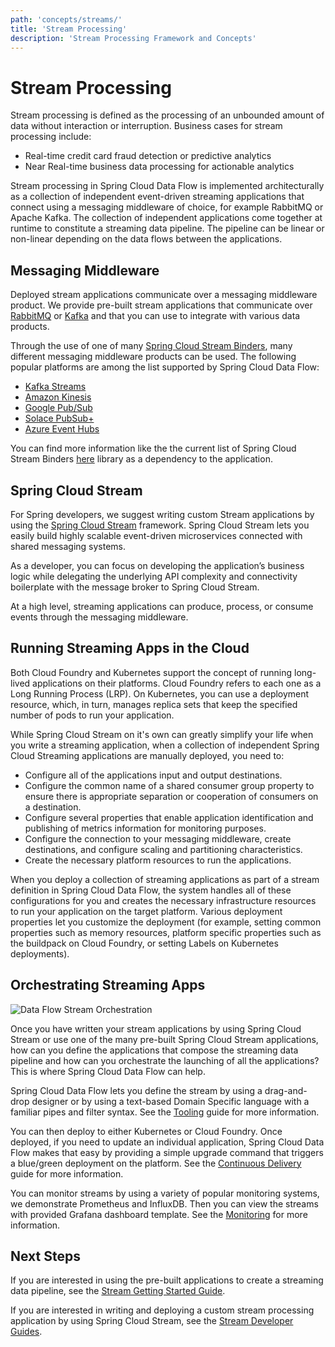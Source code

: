 ```yaml
---
path: 'concepts/streams/'
title: 'Stream Processing'
description: 'Stream Processing Framework and Concepts'
---
```


# Stream Processing

Stream processing is defined as the processing of an unbounded amount of data without interaction or interruption.
Business cases for stream processing include:
- Real-time credit card fraud detection or predictive analytics
- Near Real-time business data processing for actionable analytics

Stream processing in Spring Cloud Data Flow is implemented architecturally as a collection of independent event-driven streaming applications that connect using a messaging middleware of choice, for example RabbitMQ or Apache Kafka.
The collection of independent applications come together at runtime to constitute a streaming data pipeline.
The pipeline can be linear or non-linear depending on the data flows between the applications.

## Messaging Middleware

Deployed stream applications communicate over a messaging middleware product.
We provide pre-built stream applications that communicate over [RabbitMQ](https://www.rabbitmq.com) or
[Kafka](https://kafka.apache.org) and that you can use to integrate with various data products.

Through the use of one of many [Spring Cloud Stream Binders](https://cloud.spring.io/spring-cloud-stream/#binder-implementations), 
many different messaging middleware products can be used.  The following popular platforms are among the list supported by Spring Cloud Data Flow:

- [Kafka Streams](https://kafka.apache.org/documentation/streams/)
- [Amazon Kinesis](https://aws.amazon.com/kinesis/)
- [Google Pub/Sub](https://cloud.google.com/pubsub/docs/)
- [Solace PubSub+](https://solace.com/software/)
- [Azure Event Hubs](https://azure.microsoft.com/en-us/services/event-hubs/)

You can find more information like the the current list of Spring Cloud Stream Binders [here](https://cloud.spring.io/spring-cloud-stream/#binder-implementations) library as a dependency to the application.

## Spring Cloud Stream

For Spring developers, we suggest writing custom Stream applications by using the [Spring Cloud Stream](https://spring.io/projects/spring-cloud-stream) framework. Spring Cloud Stream lets you easily build highly scalable event-driven microservices connected with shared messaging systems.

As a developer, you can focus on developing the application’s business logic while delegating the underlying API complexity and connectivity boilerplate with the message broker to Spring Cloud Stream.

At a high level, streaming applications can produce, process, or consume events through the messaging middleware.

## Running Streaming Apps in the Cloud

Both Cloud Foundry and Kubernetes support the concept of running long-lived applications on their platforms.
Cloud Foundry refers to each one as a Long Running Process (LRP). On Kubernetes, you can use a deployment resource, which, in turn, manages replica sets that keep the specified number of pods to run your application.

While Spring Cloud Stream on it's own can greatly simplify your life when you write a streaming application, when a collection of independent Spring Cloud Streaming applications are manually deployed, you need to:

- Configure all of the applications input and output destinations.
- Configure the common name of a shared consumer group property to ensure there is appropriate separation or cooperation of consumers on a destination.
- Configure several properties that enable application identification and publishing of metrics information for monitoring purposes.
- Configure the connection to your messaging middleware, create destinations, and configure scaling and partitioning characteristics.
- Create the necessary platform resources to run the applications.

When you deploy a collection of streaming applications as part of a stream definition in Spring Cloud Data Flow, the system handles all of these configurations for you and creates the necessary infrastructure resources to run your application on the target platform.
Various deployment properties let you customize the deployment (for example, setting common properties such as memory resources, platform specific properties such as the buildpack on Cloud Foundry, or setting Labels on Kubernetes deployments).

## Orchestrating Streaming Apps

![Data Flow Stream Orchestration](images/SCDF-stream-orchestration.png)

Once you have written your stream applications by using Spring Cloud Stream or use one of the many pre-built Spring Cloud Stream applications, how can you define the applications that compose the streaming data pipeline and how can you orchestrate the launching of all the applications?
This is where Spring Cloud Data Flow can help.

Spring Cloud Data Flow lets you define the stream by using a drag-and-drop designer or by using a text-based Domain Specific language with a familiar pipes and filter syntax.
See the [Tooling](%currentPath%/concepts/tooling/) guide for more information.

You can then deploy to either Kubernetes or Cloud Foundry.
Once deployed, if you need to update an individual application, Spring Cloud Data Flow makes that easy by providing a simple upgrade command that triggers a blue/green deployment on the platform. See the [Continuous Delivery](%currentPath%/stream-developer-guides/continuous-delivery/) guide for more information.

You can monitor streams by using a variety of popular monitoring systems, we demonstrate Prometheus and InfluxDB. Then you can view the streams with provided Grafana dashboard template. See the [Monitoring](%currentPath%/feature-guides/streams/monitoring/) for more information.

## Next Steps

If you are interested in using the pre-built applications to create a streaming data pipeline,
see the [Stream Getting Started Guide](%currentPath%/stream-developer-guides/getting-started).

If you are interested in writing and deploying a custom stream processing application by using Spring Cloud Stream, see the [Stream Developer Guides](%currentPath%/stream-developer-guides/streams).
